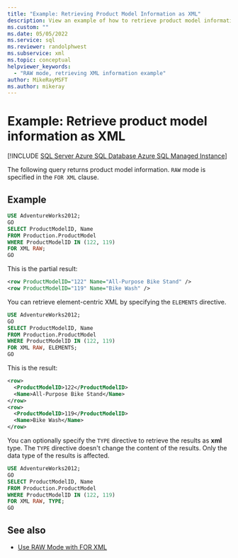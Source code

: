 ```yaml
---
title: "Example: Retrieving Product Model Information as XML"
description: View an example of how to retrieve product model information as XML by using RAW mode with the FOR XML clause.
ms.custom: ""
ms.date: 05/05/2022
ms.service: sql
ms.reviewer: randolphwest
ms.subservice: xml
ms.topic: conceptual
helpviewer_keywords:
  - "RAW mode, retrieving XML information example"
author: MikeRayMSFT
ms.author: mikeray
---
```

# Example: Retrieve product model information as XML

[!INCLUDE [SQL Server Azure SQL Database Azure SQL Managed Instance](../../includes/applies-to-version/sql-asdb-asdbmi.md)]

The following query returns product model information. `RAW` mode is specified in the `FOR XML` clause.

## Example

```sql
USE AdventureWorks2012;
GO
SELECT ProductModelID, Name
FROM Production.ProductModel
WHERE ProductModelID IN (122, 119)
FOR XML RAW;
GO
```

This is the partial result:

```xml
<row ProductModelID="122" Name="All-Purpose Bike Stand" />
<row ProductModelID="119" Name="Bike Wash" />
```

You can retrieve element-centric XML by specifying the `ELEMENTS` directive.

```sql
USE AdventureWorks2012;
GO
SELECT ProductModelID, Name
FROM Production.ProductModel
WHERE ProductModelID IN (122, 119)
FOR XML RAW, ELEMENTS;
GO
```

This is the result:

```xml
<row>
  <ProductModelID>122</ProductModelID>
  <Name>All-Purpose Bike Stand</Name>
</row>
<row>
  <ProductModelID>119</ProductModelID>
  <Name>Bike Wash</Name>
</row>
```

You can optionally specify the `TYPE` directive to retrieve the results as **xml** type. The `TYPE` directive doesn't change the content of the results. Only the data type of the results is affected.

```sql
USE AdventureWorks2012;
GO
SELECT ProductModelID, Name
FROM Production.ProductModel
WHERE ProductModelID IN (122, 119)
FOR XML RAW, TYPE;
GO
```

## See also

- [Use RAW Mode with FOR XML](../../relational-databases/xml/use-raw-mode-with-for-xml.md)
